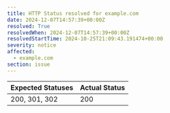 ```yaml
---
title: HTTP Status resolved for example.com
date: 2024-12-07T14:57:39+00:00Z
resolved: True
resolvedWhen: 2024-12-07T14:57:39+00:00Z
resolvedStartTime: 2024-10-25T21:09:43.191474+00:00
severity: notice
affected:
  - example.com
section: issue
---
```


| Expected Statuses | Actual Status  |
|-------------------|----------------|
| 200, 301, 302 | 200 |
